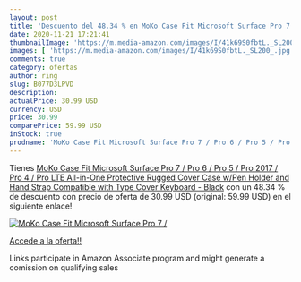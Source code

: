 ```yaml
---
layout: post
title: 'Descuento del 48.34 % en MoKo Case Fit Microsoft Surface Pro 7 / '
date: 2020-11-21 17:21:41
thumbnailImage: 'https://m.media-amazon.com/images/I/41k69S0fbtL._SL200_.jpg'
images: [ 'https://m.media-amazon.com/images/I/41k69S0fbtL._SL200_.jpg' ]
comments: true
category: ofertas
author: ring
slug: B077D3LPVD
description:
actualPrice: 30.99 USD
currency: USD
price: 30.99
comparePrice: 59.99 USD
inStock: true
prodname: 'MoKo Case Fit Microsoft Surface Pro 7 / Pro 6 / Pro 5 / Pro 2017 / Pro 4 / Pro LTE  All-in-One Protective Rugged Cover Case w/Pen Holder and Hand Strap  Compatible with Type Cover Keyboard - Black'
---
```


Tienes [MoKo Case Fit Microsoft Surface Pro 7 / Pro 6 / Pro 5 / Pro 2017 / Pro 4 / Pro LTE  All-in-One Protective Rugged Cover Case w/Pen Holder and Hand Strap  Compatible with Type Cover Keyboard - Black](https://www.amazon.com/dp/B077D3LPVD/?tag=tolees-20) con un 48.34 % de descuento con precio de oferta de 30.99 USD (original: 59.99 USD) en el siguiente enlace!

[![MoKo Case Fit Microsoft Surface Pro 7 / ](https://m.media-amazon.com/images/I/41k69S0fbtL._SL200_.jpg)](https://www.amazon.com/dp/B077D3LPVD/?tag=tolees-20)

[Accede a la oferta!!](https://www.amazon.com/dp/B077D3LPVD/?tag=tolees-20)

Links participate in Amazon Associate program and might generate a comission on qualifying sales


